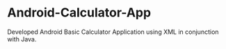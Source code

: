 # Android-Calculator-App
Developed Android Basic Calculator Application using XML in conjunction with Java.
